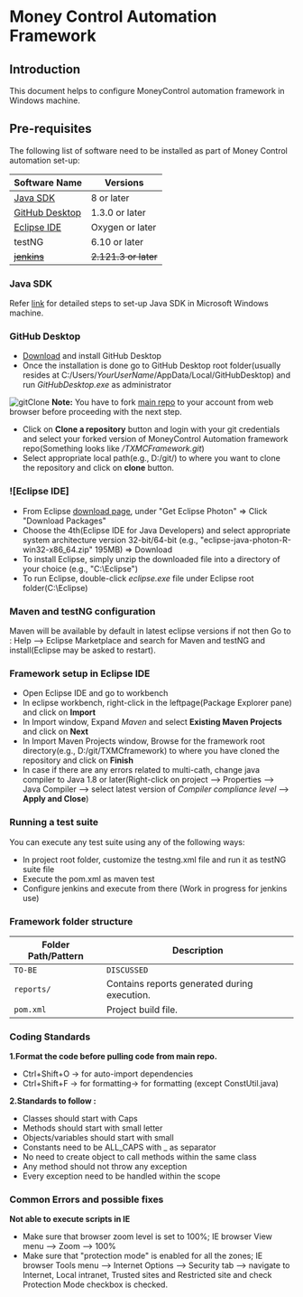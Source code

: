 # Money Control Automation Framework

## Introduction
This document helps to configure MoneyControl automation framework in Windows machine.

## Pre-requisites
The following list of software need to be installed as part of Money Control automation set-up:

|Software Name|Versions|
|---------------|---------|
|[Java SDK](#java-sdk) |8 or later|
|[GitHub Desktop](https://desktop.github.com/)|1.3.0 or later|
|[Eclipse IDE](#eclipse-ide)|Oxygen or later|
|testNG|6.10 or later|
|~~[jenkins](https://jenkins.io/download/)~~|~~2.121.3 or later~~|
   

### Java SDK
Refer [link](https://docs.oracle.com/javase/7/docs/webnotes/install/windows/jdk-installation-windows.html) for detailed steps to set-up Java SDK in Microsoft Windows machine.

### GitHub Desktop
 - [Download](https://desktop.github.com/) and install GitHub Desktop
 - Once the installation is done go to GitHub Desktop root folder(usually resides at C:/Users/*YourUserName*/AppData/Local/GitHubDesktop) and run *GitHubDesktop.exe* as administrator
 
![gitClone](https://www.codeblogbt.com/img/2018/06/13/1341100-20180604221443885-293380504.jpg)
**Note:** You have to fork [main repo]( https://github.com/txpertsmc/TXMCFramework.git) to your account from web browser before proceeding with the next step.
 - Click on **Clone a repository** button and login with your git credentials and select your forked version of MoneyControl Automation framework repo(Something looks like *<yourID>/TXMCFramework.git*)
 - Select appropriate local path(e.g., D:/git/) to where you want to clone the repository and click on **clone** button.

### ![Eclipse IDE]
- From Eclipse [download page](https://www.eclipse.org/downloads), under "Get Eclipse Photon" ⇒ Click "Download Packages"
- Choose the 4th(Eclipse IDE for Java Developers) and select appropriate system architecture version 32-bit/64-bit (e.g., "eclipse-java-photon-R-win32-x86_64.zip" 195MB) ⇒ Download
 - To install Eclipse, simply unzip the downloaded file into a directory of your choice (e.g., "C:\Eclipse")
 - To run Eclipse, double-click *eclipse.exe* file under Eclipse root folder(C:\Eclipse)

### Maven and testNG configuration
Maven will be available by default in latest eclipse versions if not then 
Go to : Help --> Eclipse Marketplace and search for Maven and testNG and install(Eclipse may be asked to restart).

### Framework setup in Eclipse IDE
 - Open Eclipse IDE and go to workbench
 - In eclipse workbench, right-click in the leftpage(Package Explorer pane) and click on **Import**
 - In Import window, Expand *Maven* and select **Existing Maven Projects** and click on **Next**
 - In Import Maven Projects window, Browse for the framework root directory(e.g., D:/git/TXMCframework) to where you have cloned the repository and click on **Finish**
 - In case if there are any errors related to multi-cath, change java compiler to Java 1.8 or later(Right-click on project --> Properties --> Java Compiler --> select latest version of *Compiler compliance level* --> **Apply and Close**)

### Running a test suite
You can execute any test suite using any of the following ways:
 - In project root folder, customize the testng.xml file and run it as testNG suite file
 - Execute the pom.xml as maven test
 - Configure jenkins and execute from there (Work in progress for jenkins use)

### Framework folder structure 
 |Folder Path/Pattern|Description|
 |---------------|---------|
 |`TO-BE`|`DISCUSSED`|
 |`reports/`|Contains reports generated during execution.|
 |`pom.xml`|Project build file.|
 
 
### Coding Standards
**1.Format the code before pulling code from main repo.**
 - Ctrl+Shift+O -> for auto-import dependencies
 - Ctrl+Shift+F -> for formatting-> for formatting (except ConstUtil.java)
 
**2.Standards to follow :**
 - Classes should start with Caps
 - Methods should start with small letter
 - Objects/variables should start with small
 - Constants need to be ALL_CAPS with _ as separator
 - No need to create object to call methods within the same class
 - Any method should not throw any exception
 - Every exception need to be handled within the scope
 
### Common Errors and possible fixes
**Not able to execute scripts in IE**
 - Make sure that browser zoom level is set to 100%; IE browser View menu --> Zoom --> 100%
 - Make sure that "protection mode" is enabled for all the zones; IE browser Tools menu --> Internet Options --> Security tab --> navigate to Internet, Local intranet, Trusted sites and Restricted site and check Protection Mode checkbox is checked.